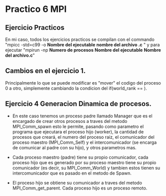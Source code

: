 # Practico 6 MPI

## Ejercicio Practicos
En mi caso, todos los ejercicios practicos se compilan con el commando "mpicc -std=c99 -o **Nombre del ejecutable** **nombre del archivo .c** " y para ejecutar "mpirun -np **Numero de procesos** **Nombre del ejecutable** **Nombre del archivo.c**"


## Cambios en el ejercicio 1.

Principalmente lo que se puede modificar es "mover" el codigo del proceso 0 a otro, simplemente cambiando la condicion del if(world_rank == <Numero del proceso que desee.>).



## Ejercicio 4 Generacion Dinamica de procesos.

* En este caso tenemos un proceso padre llamado Manager que es el encargado de crear otros procesos a traves del metodo MPI_Comm_spawn esto le permite, pasando como parametro el programa que ejecutara el proceso hijo (worker), la cantidad de procesos que creará, el numero del proceso raiz, el comunicador del proceso maestro (MPI_Comm_Self) y el intercomunicador (se encarga de comunicar al padre con su hijo), y otros parametros mas.

* Cada proceso maestro (padre) tiene su propio comunicador, cada proceso hijo que es generado por su proceso maestro tiene su propio comunicador (es decir, su MPI_Comm_World) y tambien estos tienen su intercomunicador que es pasado en el metodo de Spawn.
  
* El proceso hijo se obtiene su comunicador a traves del metodo MPI_Comm_get_parent. Cada proceso hijo es un proceso remoto.


